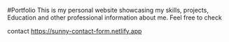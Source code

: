 #Portfolio
This is my personal website showcasing my skills, projects, Education and other professional information about me. Feel free to check

contact https://sunny-contact-form.netlify.app
